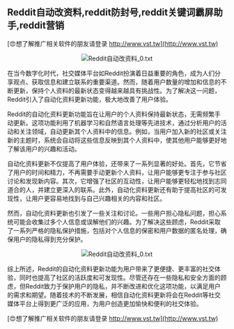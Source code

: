 ## **Reddit自动改资料,reddit防封号,reddit关键词霸屏助手,reddit营销**

[😍想了解推广相关软件的朋友请登录 http://www.vst.tw](http://www.vst.tw)

 <center><img src="https://vst.tw/MP4/tuiguang/png/2.png" alt="Reddit自动改资料_0.txt"></center>

在当今数字化时代，社交媒体平台如Reddit扮演着日益重要的角色，成为人们分享观点、获取信息和建立联系的重要渠道。然而，随着用户数量的增加和信息的不断更新，保持个人资料的最新状态变得越来越具有挑战性。为了解决这一问题，Reddit引入了自动化资料更新功能，极大地改善了用户体验。

Reddit的自动化资料更新功能旨在让用户的个人资料保持最新状态，无需频繁手动更新。这项功能利用了机器学习和自然语言处理等先进技术，通过分析用户的活动和关注领域，自动更新其个人资料中的信息。例如，当用户加入新的社区或关注新的主题时，系统会自动将这些信息反映到其个人资料中，使其他用户能够更好地了解该用户的兴趣和活动。

自动化资料更新不仅提高了用户体验，还带来了一系列显著的好处。首先，它节省了用户的时间和精力，不再需要手动更新个人资料，让用户能够更专注于参与社区讨论和发现新内容。其次，它增强了社区的互动性，让用户能够更轻松地找到志同道合的人，并建立更深入的联系。此外，自动化资料更新还有助于提高社区的可发现性，让用户更容易地找到与自己兴趣相关的内容和社区。

然而，自动化资料更新也引发了一些关注和讨论。一些用户担心隐私问题，担心系统可能会收集过多个人信息或误解他们的兴趣。为了解决这些顾虑，Reddit采取了一系列严格的隐私保护措施，包括对个人信息的保密和用户数据的匿名处理，确保用户的隐私得到充分保护。

 <center><img src="https://vst.tw/MP4/tuiguang/png/8.png" alt="Reddit自动改资料_0.txt"></center>

综上所述，Reddit的自动化资料更新功能为用户带来了更便捷、更丰富的社交体验，同时也提高了社区的活跃度和可发现性。尽管还存在一些隐私和安全方面的顾虑，但Reddit致力于保护用户的隐私，并不断改进和优化这项功能，以满足用户的需求和期望。随着技术的不断发展，相信自动化资料更新将会在Reddit等社交媒体平台上得到更广泛的应用，为用户创造更加愉快和便利的社交体验。

[😍想了解推广相关软件的朋友请登录 http://www.vst.tw](http://www.vst.tw)



